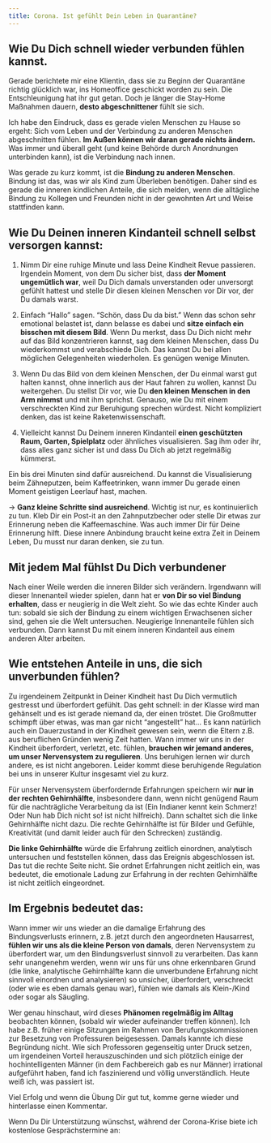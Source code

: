 ```yaml
---
title: Corona. Ist gefühlt Dein Leben in Quarantäne?
---
```


## Wie Du Dich schnell wieder verbunden fühlen kannst.
Gerade berichtete mir eine Klientin, dass sie zu Beginn der Quarantäne richtig glücklich war, ins Homeoffice geschickt worden zu sein. Die Entschleunigung hat ihr gut getan. Doch je länger die Stay-Home Maßnahmen dauern, **desto abgeschnittener** fühlt sie sich. 

Ich habe den Eindruck, dass es gerade vielen Menschen zu Hause so ergeht: Sich vom Leben und der Verbindung zu anderen Menschen abgeschnitten fühlen. **Im Außen können wir daran gerade nichts ändern.** Was immer und überall geht (und keine Behörde durch Anordnungen unterbinden kann), ist die Verbindung nach innen. 

Was gerade zu kurz kommt, ist die **Bindung zu anderen Menschen**. Bindung ist das, was wir als Kind zum Überleben benötigen. Daher sind es gerade die inneren kindlichen Anteile, die sich melden, wenn die alltägliche Bindung zu Kollegen und Freunden nicht in der gewohnten Art und Weise stattfinden kann. 

## Wie Du Deinen inneren Kindanteil schnell selbst versorgen kannst: 
1. Nimm Dir eine ruhige Minute und lass Deine Kindheit Revue passieren. Irgendein Moment, von dem Du sicher bist, dass **der Moment ungemütlich war**, weil Du Dich damals unverstanden oder unversorgt gefühlt hattest und stelle Dir diesen kleinen Menschen vor Dir vor, der Du damals warst. 

2. Einfach “Hallo” sagen. “Schön, dass Du da bist.” Wenn das schon sehr emotional belastet ist, dann belasse es dabei und **sitze einfach ein bisschen mit diesem Bild**. Wenn Du merkst, dass Du Dich nicht mehr auf das Bild konzentrieren kannst, sag dem kleinen Menschen, dass Du wiederkommst und verabschiede Dich. Das kannst Du bei allen möglichen Gelegenheiten wiederholen. Es genügen wenige Minuten. 

3. Wenn Du das Bild von dem kleinen Menschen, der Du einmal warst gut halten kannst, ohne innerlich aus der Haut fahren zu wollen, kannst Du weitergehen. Du stellst Dir vor, wie Du **den kleinen Menschen in den Arm nimmst** und mit ihm sprichst. Genauso, wie Du mit einem verschreckten Kind zur Beruhigung sprechen würdest. Nicht kompliziert denken, das ist keine Raketenwissenschaft. 

4. Vielleicht kannst Du Deinem inneren Kindanteil **einen geschützten Raum, Garten, Spielplatz** oder ähnliches visualisieren. Sag ihm oder ihr, dass alles ganz sicher ist und dass Du Dich ab jetzt regelmäßig kümmerst. 

Ein bis drei Minuten sind dafür ausreichend. Du kannst die Visualisierung beim Zähneputzen, beim Kaffeetrinken, wann immer Du gerade einen Moment geistigen Leerlauf hast, machen. 

→ **Ganz kleine Schritte sind ausreichend**. Wichtig ist nur, es kontinuierlich zu tun.
Kleb Dir ein Post-it an den Zahnputzbecher oder stelle Dir etwas zur Erinnerung neben die Kaffeemaschine. Was auch immer Dir für Deine Erinnerung hilft. Diese innere Anbindung braucht keine extra Zeit in Deinem Leben, Du musst nur daran denken, sie zu tun. 

## Mit jedem Mal fühlst Du Dich verbundener
Nach einer Weile werden die inneren Bilder sich verändern. Irgendwann will dieser Innenanteil wieder spielen, dann hat er **von Dir so viel Bindung erhalten**, dass er neugierig in die Welt zieht. So wie das echte Kinder auch tun: sobald sie sich der Bindung zu einem wichtigen Erwachsenen sicher sind, gehen sie die Welt untersuchen. Neugierige Innenanteile fühlen sich verbunden. Dann kannst Du mit einem inneren Kindanteil aus einem anderen Alter arbeiten. 

## Wie entstehen Anteile in uns, die sich unverbunden fühlen?
Zu irgendeinem Zeitpunkt in Deiner Kindheit hast Du Dich vermutlich gestresst und überfordert gefühlt. Das geht schnell: in der Klasse wird man gehänselt und es ist gerade niemand da, der einen tröstet. Die Großmutter schimpft über etwas, was man gar nicht “angestellt” hat... Es kann natürlich auch ein Dauerzustand in der Kindheit gewesen sein, wenn die Eltern z.B. aus beruflichen Gründen wenig Zeit hatten. Wann immer wir uns in der Kindheit überfordert, verletzt, etc. fühlen, **brauchen wir jemand anderes, um unser Nervensystem zu regulieren**. Uns beruhigen lernen wir durch andere, es ist nicht angeboren. Leider kommt diese beruhigende Regulation bei uns in unserer Kultur insgesamt viel zu kurz. 

Für unser Nervensystem überfordernde Erfahrungen speichern wir **nur in der rechten Gehirnhälfte**, insbesondere dann, wenn nicht genügend Raum für die nachträgliche Verarbeitung da ist (Ein Indianer kennt kein Schmerz! Oder Nun hab Dich nicht so! ist nicht hilfreich).  Dann schaltet sich die linke Gehirnhälfte nicht dazu. Die rechte Gehirnhälfte ist für Bilder und Gefühle, Kreativität (und damit leider auch für den Schrecken) zuständig. 

**Die linke Gehirnhälfte** würde die Erfahrung zeitlich einordnen, analytisch untersuchen und feststellen können, dass das Ereignis abgeschlossen ist. Das tut die rechte Seite nicht. Sie ordnet Erfahrungen nicht zeitlich ein, was bedeutet, die emotionale Ladung zur Erfahrung in der rechten Gehirnhälfte ist nicht zeitlich eingeordnet. 

## Im Ergebnis bedeutet das:
Wann immer wir uns wieder an die damalige Erfahrung des Bindungsverlusts erinnern, z.B. jetzt durch den angeordneten Hausarrest, **fühlen wir uns als die kleine Person von damals**, deren Nervensystem zu überfordert war, um den Bindungsverlust sinnvoll zu verarbeiten. Das kann sehr unangenehm werden, wenn wir uns für uns ohne erkennbaren Grund (die linke, analytische Gehirnhälfte kann die unverbundene Erfahrung nicht sinnvoll einordnen und analysieren) so unsicher, überfordert, verschreckt (oder wie es eben damals genau war),  fühlen wie damals als Klein-/Kind oder sogar als Säugling. 

Wer genau hinschaut, wird dieses **Phänomen regelmäßig im Alltag** beobachten können, (sobald wir wieder aufeinander treffen können). Ich habe z.B. früher einige Sitzungen im Rahmen von Berufungskommissionen zur Besetzung von Professuren beigesessen. Damals kannte ich diese Begründung nicht. Wie sich Professoren gegenseitig unter Druck setzen, um irgendeinen Vorteil herauszuschinden und sich plötzlich einige der hochintelligenten Männer (in dem Fachbereich gab es nur Männer) irrational aufgeführt haben, fand ich faszinierend und völlig unverständlich. Heute weiß ich, was passiert ist. 

Viel Erfolg und wenn die Übung Dir gut tut, komme gerne wieder und hinterlasse einen Kommentar. 

Wenn Du Dir Unterstützung wünschst, während der Corona-Krise biete ich kostenlose Gesprächstermine an:





